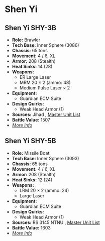 # Shen Yi 

## Shen Yi SHY-3B 

- **Role:** Brawler 
- **Tech Base:** Inner Sphere (3086) 
- **Chassis:** 65 tons 
- **Movement:** 4 / 6, XL 
- **Armor:** 208 (Stealth) 
- **Heat Sinks:** 14 (28) 
- **Weapons:** 
  - ER Large Laser 
  - MRM 20 × 2 (ammo: 48) 
  - Medium Pulse Laser × 2 
- **Equipment:** 
  - Guardian ECM Suite 
- **Design Quirks:** 
  - Weak Head Armor (1) 
- **Sources:** Jihad , [Master Unit List](http://masterunitlist.info/Unit/Details/2922/shen-yi-shy-3b) 
- **Battle Value:** 1507 
- [*More Info*](shen_yi/shen_yi_shy-3b.md) 

## Shen Yi SHY-5B 

- **Role:** Missile Boat 
- **Tech Base:** Inner Sphere (3093) 
- **Chassis:** 65 tons 
- **Movement:** 4 / 6, XL 
- **Armor:** 208 (Stealth) 
- **Heat Sinks:** 12 (24) 
- **Weapons:** 
  - LRM 20 × 2 (ammo: 24) 
  - Large Laser 
- **Equipment:** 
  - Guardian ECM Suite 
- **Design Quirks:** 
  - Weak Head Armor (1) 
- **Sources:** RS 3145 NTNU , [Master Unit List](http://masterunitlist.info/Unit/Details/6878/shen-yi-shy-5b) 
- **Battle Value:** 1603 
- [*More Info*](shen_yi/shen_yi_shy-5b.md) 

